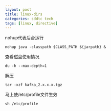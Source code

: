 ```yaml
---
layout: post
title: linux-dirs
categories: sddtc tech
tags: [linux, directive]
---
```


nohup代表后台运行  

```vim
nohup java -classpath $CLASS_PATH ${jarpath} &
```

查看磁盘使用情况  

```vim
du -h --max-depth=1
```

解压  

```vim
tar -xzf kafka_2.x.x.x.tgz
```

马上使/etc/profile文件生效  

```vim
sh /etc/profile
```
